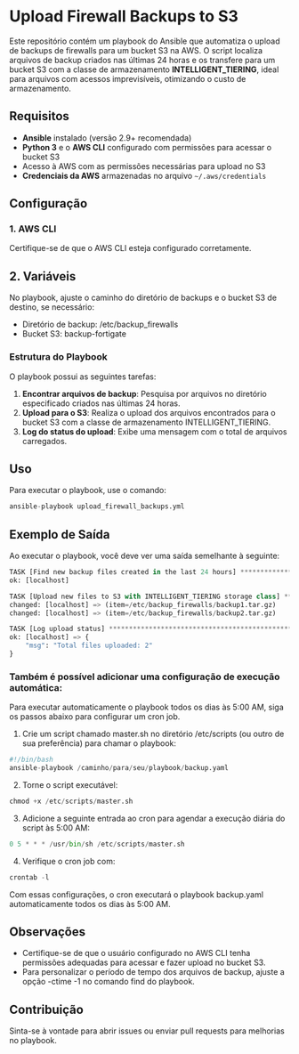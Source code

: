 # Upload Firewall Backups to S3

Este repositório contém um playbook do Ansible que automatiza o upload de backups de firewalls para um bucket S3 na AWS. O script localiza arquivos de backup criados nas últimas 24 horas e os transfere para um bucket S3 com a classe de armazenamento **INTELLIGENT_TIERING**, ideal para arquivos com acessos imprevisíveis, otimizando o custo de armazenamento.

## Requisitos

- **Ansible** instalado (versão 2.9+ recomendada)
- **Python 3** e o **AWS CLI** configurado com permissões para acessar o bucket S3
- Acesso à AWS com as permissões necessárias para upload no S3
- **Credenciais da AWS** armazenadas no arquivo `~/.aws/credentials`

## Configuração

### 1. AWS CLI

Certifique-se de que o AWS CLI esteja configurado corretamente.


## 2. Variáveis
No playbook, ajuste o caminho do diretório de backups e o bucket S3 de destino, se necessário:

- Diretório de backup: /etc/backup_firewalls
- Bucket S3: backup-fortigate

### Estrutura do Playbook

O playbook possui as seguintes tarefas:

1. **Encontrar arquivos de backup**: Pesquisa por arquivos no diretório especificado criados nas últimas 24 horas.
2. **Upload para o S3**: Realiza o upload dos arquivos encontrados para o bucket S3 com a classe de armazenamento INTELLIGENT_TIERING.
3. **Log do status do upload**: Exibe uma mensagem com o total de arquivos carregados.

## Uso
Para executar o playbook, use o comando:

```py
ansible-playbook upload_firewall_backups.yml
```
## Exemplo de Saída
Ao executar o playbook, você deve ver uma saída semelhante à seguinte:

```py
TASK [Find new backup files created in the last 24 hours] **********************
ok: [localhost]

TASK [Upload new files to S3 with INTELLIGENT_TIERING storage class] ***********
changed: [localhost] => (item=/etc/backup_firewalls/backup1.tar.gz)
changed: [localhost] => (item=/etc/backup_firewalls/backup2.tar.gz)

TASK [Log upload status] *******************************************************
ok: [localhost] => {
    "msg": "Total files uploaded: 2"
}
```

### Também é possível adicionar uma configuração de execução automática:
Para executar automaticamente o playbook todos os dias às 5:00 AM, siga os passos abaixo para configurar um cron job.

1. Crie um script chamado master.sh no diretório /etc/scripts (ou outro de sua preferência) para chamar o playbook:

````py
#!/bin/bash
ansible-playbook /caminho/para/seu/playbook/backup.yaml
````
2. Torne o script executável:

````py
chmod +x /etc/scripts/master.sh
````

3. Adicione a seguinte entrada ao cron para agendar a execução diária do script às 5:00 AM:

````py
0 5 * * * /usr/bin/sh /etc/scripts/master.sh
````

4. Verifique o cron job com:

````py
crontab -l
````

Com essas configurações, o cron executará o playbook backup.yaml automaticamente todos os dias às 5:00 AM.

## Observações
- Certifique-se de que o usuário configurado no AWS CLI tenha permissões adequadas para acessar e fazer upload no bucket S3.
- Para personalizar o período de tempo dos arquivos de backup, ajuste a opção -ctime -1 no comando find do playbook.

## Contribuição
Sinta-se à vontade para abrir issues ou enviar pull requests para melhorias no playbook.
